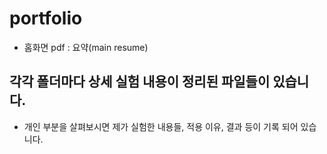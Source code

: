 # portfolio
- 홈화면 pdf : 요약(main resume)
## 각각 폴더마다 상세 실험 내용이 정리된 파일들이 있습니다.
 - 개인 부분을 살펴보시면 제가 실험한 내용들, 적용 이유, 결과 등이 기록 되어 있습니다.
